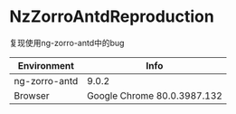 # NzZorroAntdReproduction

复现使用ng-zorro-antd中的bug

Environment  | Info
---- | -----
ng-zorro-antd  | 9.0.2
Browser  | Google Chrome 80.0.3987.132